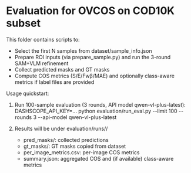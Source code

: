 # Evaluation for OVCOS on COD10K subset

This folder contains scripts to:
- Select the first N samples from dataset/sample_info.json
- Prepare ROI inputs (via prepare_sample.py) and run the 3-round SAM+VLM refinement
- Collect predicted masks and GT masks
- Compute COS metrics (S/E/Fwβ/MAE) and optionally class-aware metrics if label files are provided

Usage quickstart:

1) Run 100-sample evaluation (3 rounds, API model qwen-vl-plus-latest):
   DASHSCOPE_API_KEY=... python evaluation/run_eval.py --limit 100 --rounds 3 --api-model qwen-vl-plus-latest

2) Results will be under evaluation/runs/<timestamp>/
   - pred_masks/: collected predictions
   - gt_masks/: GT masks copied from dataset
   - per_image_metrics.csv: per-image COS metrics
   - summary.json: aggregated COS and (if available) class-aware metrics
